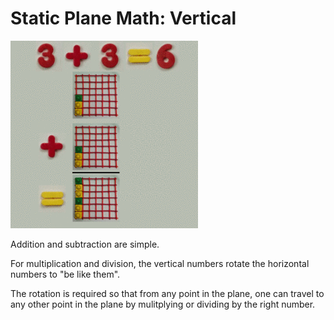# Static Plane Math: Vertical

![](../img/plane_r_300.gif)

Addition and subtraction are simple.

For multiplication and division, the vertical numbers rotate the horizontal numbers to "be like them".

The rotation is required so that from any point in the plane, one can travel to any other point in the plane by mulitplying or dividing by the right number.
